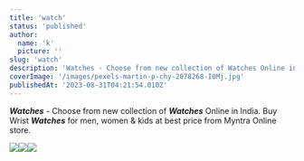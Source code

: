 ```yaml
---
title: 'watch'
status: 'published'
author:
  name: 'k'
  picture: ''
slug: 'watch'
description: 'Watches - Choose from new collection of Watches Online in India. Buy Wrist Watches for men, women & kids at best price from Myntra Online store.'
coverImage: '/images/pexels-martin-p-chy-2078268-I0Mj.jpg'
publishedAt: '2023-08-31T04:21:54.010Z'
---
```


***Watches*** \- Choose from new collection of ***Watches*** Online in India. Buy Wrist ***Watches*** for men, women & kids at best price from Myntra Online store.

![](/images/3389_vector-k5Mz.png)![](/images/pexels-the-lazy-artist-gallery-1569002-QyNT.jpg)![](/images/minus-c5OD.png)

